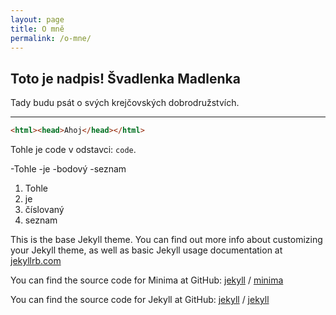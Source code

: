 ```yaml
---
layout: page
title: O mně
permalink: /o-mne/
---
```


## Toto je nadpis! Švadlenka Madlenka 

Tady budu psát o svých krejčovských dobrodružstvích.

---

```html
<html><head>Ahoj</head></html>
```

Tohle je code v odstavci: `code`.

-Tohle
-je
-bodový
-seznam

1. Tohle
2. je
3. číslovaný
4. seznam

This is the base Jekyll theme. You can find out more info about customizing your Jekyll theme, as well as basic Jekyll usage documentation at [jekyllrb.com](https://jekyllrb.com/)

You can find the source code for Minima at GitHub:
[jekyll][jekyll-organization] /
[minima](https://github.com/jekyll/minima)

You can find the source code for Jekyll at GitHub:
[jekyll][jekyll-organization] /
[jekyll](https://github.com/jekyll/jekyll)


[jekyll-organization]: https://github.com/jekyll
